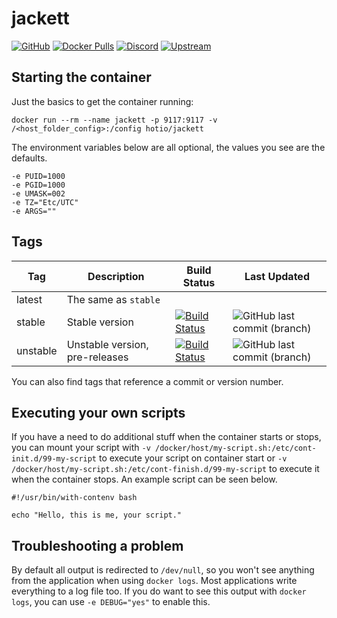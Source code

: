 # jackett

[![GitHub](https://img.shields.io/badge/source-github-lightgrey)](https://github.com/hotio/docker-jackett)
[![Docker Pulls](https://img.shields.io/docker/pulls/hotio/jackett)](https://hub.docker.com/r/hotio/jackett)
[![Discord](https://img.shields.io/discord/610068305893523457?color=738ad6&label=discord&logo=discord&logoColor=white)](https://discord.gg/3SnkuKp)
[![Upstream](https://img.shields.io/badge/upstream-project-yellow)](https://github.com/Jackett/Jackett)

## Starting the container

Just the basics to get the container running:

```shell
docker run --rm --name jackett -p 9117:9117 -v /<host_folder_config>:/config hotio/jackett
```

The environment variables below are all optional, the values you see are the defaults.

```shell
-e PUID=1000
-e PGID=1000
-e UMASK=002
-e TZ="Etc/UTC"
-e ARGS=""
```

## Tags

| Tag      | Description                    | Build Status                                                                                                                                              | Last Updated                                                                                            |
| ---------|--------------------------------|-----------------------------------------------------------------------------------------------------------------------------------------------------------|---------------------------------------------------------------------------------------------------------|
| latest   | The same as `stable`           |                                                                                                                                                           |                                                                                                         |
| stable   | Stable version                 | [![Build Status](https://cloud.drone.io/api/badges/hotio/docker-jackett/status.svg?ref=refs/heads/stable)](https://cloud.drone.io/hotio/docker-jackett)   | ![GitHub last commit (branch)](https://img.shields.io/github/last-commit/hotio/docker-jackett/stable)   |
| unstable | Unstable version, pre-releases | [![Build Status](https://cloud.drone.io/api/badges/hotio/docker-jackett/status.svg?ref=refs/heads/unstable)](https://cloud.drone.io/hotio/docker-jackett) | ![GitHub last commit (branch)](https://img.shields.io/github/last-commit/hotio/docker-jackett/unstable) |

You can also find tags that reference a commit or version number.

## Executing your own scripts

If you have a need to do additional stuff when the container starts or stops, you can mount your script with `-v /docker/host/my-script.sh:/etc/cont-init.d/99-my-script` to execute your script on container start or `-v /docker/host/my-script.sh:/etc/cont-finish.d/99-my-script` to execute it when the container stops. An example script can be seen below.

```shell
#!/usr/bin/with-contenv bash

echo "Hello, this is me, your script."
```

## Troubleshooting a problem

By default all output is redirected to `/dev/null`, so you won't see anything from the application when using `docker logs`. Most applications write everything to a log file too. If you do want to see this output with `docker logs`, you can use `-e DEBUG="yes"` to enable this.
